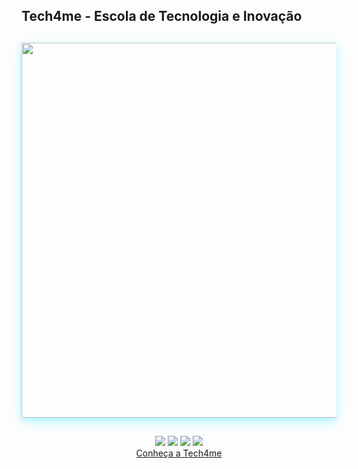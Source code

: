 ## Tech4me - Escola de Tecnologia e Inovação

##

<div align="center"> 
        <img src="https://www.tech4me.com.br/img/foto_sede_tech4me_03.jpg" style="max-width: 100%; width: 600px; box-shadow: 0 4px 8px 0 rgba(0, 229, 255, 0.2), 0 6px 20px 0 rgba(0, 229, 255, 0.2);">
</div>

##

<div align="center"> 
  <a href="https://www.youtube.com/channel/UCXgDUn-KjAZ1AKs8X2OzR5w" target="_blank"><img src="https://img.shields.io/badge/YouTube-FF0000?style=for-the-badge&logo=youtube&logoColor=white" target="_blank"></a>
  <a href="https://www.instagram.com/tech4me_br/" target="_blank"><img src="https://img.shields.io/badge/-Instagram-%23E4405F?style=for-the-badge&logo=instagram&logoColor=white" target="_blank"></a>
  <a href = "mailto:gustavoestevesr@gmail.com"><img src="https://img.shields.io/badge/-Gmail-%23333?style=for-the-badge&logo=gmail&logoColor=white" target="_blank"></a>
  <a href="https://br.linkedin.com/company/tech4mebr" target="_blank"><img src="https://img.shields.io/badge/-LinkedIn-%230077B5?style=for-the-badge&logo=linkedin&logoColor=white" target="_blank"></a> 
  <br>
  <a href="https://www.tech4me.com.br/quem-somos" target="_blank">Conheça a Tech4me</a>       
</div>

